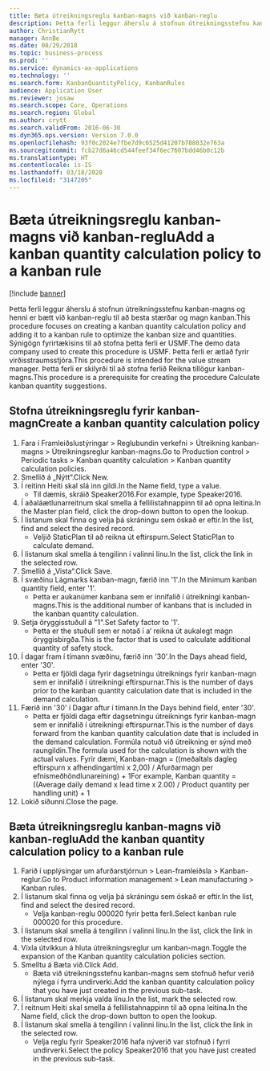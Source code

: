 ```yaml
---
title: Bæta útreikningsreglu kanban-magns við kanban-reglu
description: Þetta ferli leggur áherslu á stofnun útreikningsstefnu kanban-magns og henni er bætt við kanban-reglu til að besta stærðar og magn kanban.
author: ChristianRytt
manager: AnnBe
ms.date: 08/29/2018
ms.topic: business-process
ms.prod: ''
ms.service: dynamics-ax-applications
ms.technology: ''
ms.search.form: KanbanQuantityPolicy, KanbanRules
audience: Application User
ms.reviewer: josaw
ms.search.scope: Core, Operations
ms.search.region: Global
ms.author: crytt
ms.search.validFrom: 2016-06-30
ms.dyn365.ops.version: Version 7.0.0
ms.openlocfilehash: 93f0c2024e7fbe7d9c6525d41207b788032e763a
ms.sourcegitcommit: fcb27d6a46cd544feef34f6ec7607bdd46b0c12b
ms.translationtype: HT
ms.contentlocale: is-IS
ms.lasthandoff: 03/18/2020
ms.locfileid: "3147205"
---
```

# <a name="add-a-kanban-quantity-calculation-policy-to-a-kanban-rule"></a><span data-ttu-id="2f004-103">Bæta útreikningsreglu kanban-magns við kanban-reglu</span><span class="sxs-lookup"><span data-stu-id="2f004-103">Add a kanban quantity calculation policy to a kanban rule</span></span>

[!include [banner](../../includes/banner.md)]

<span data-ttu-id="2f004-104">Þetta ferli leggur áherslu á stofnun útreikningsstefnu kanban-magns og henni er bætt við kanban-reglu til að besta stærðar og magn kanban.</span><span class="sxs-lookup"><span data-stu-id="2f004-104">This procedure focuses on creating a kanban quantity calculation policy and adding it to a kanban rule to optimize the kanban size and quantities.</span></span> <span data-ttu-id="2f004-105">Sýnigögn fyrirtækisins til að stofna þetta ferli er USMF.</span><span class="sxs-lookup"><span data-stu-id="2f004-105">The demo data company used to create this procedure is USMF.</span></span> <span data-ttu-id="2f004-106">Þetta ferli er ætlað fyrir virðisstraumsstjóra.</span><span class="sxs-lookup"><span data-stu-id="2f004-106">This procedure is intended for the value stream manager.</span></span> <span data-ttu-id="2f004-107">Þetta ferli er skilyrði til að stofna ferlið Reikna tillögur kanban-magns.</span><span class="sxs-lookup"><span data-stu-id="2f004-107">This procedure is a prerequisite for creating the procedure Calculate kanban quantity suggestions.</span></span> 


## <a name="create-a-kanban-quantity-calculation-policy"></a><span data-ttu-id="2f004-108">Stofna útreikningsreglu fyrir kanban-magn</span><span class="sxs-lookup"><span data-stu-id="2f004-108">Create a kanban quantity calculation policy</span></span>
1. <span data-ttu-id="2f004-109">Fara í Framleiðslustýringar > Reglubundin verkefni > Útreikning kanban-magns > Útreikningsreglur kanban-magns.</span><span class="sxs-lookup"><span data-stu-id="2f004-109">Go to Production control > Periodic tasks > Kanban quantity calculation > Kanban quantity calculation policies.</span></span>
2. <span data-ttu-id="2f004-110">Smellið á „Nýtt“.</span><span class="sxs-lookup"><span data-stu-id="2f004-110">Click New.</span></span>
3. <span data-ttu-id="2f004-111">Í reitinn Heiti skal slá inn gildi.</span><span class="sxs-lookup"><span data-stu-id="2f004-111">In the Name field, type a value.</span></span>
    * <span data-ttu-id="2f004-112">Til dæmis, skráið Speaker2016.</span><span class="sxs-lookup"><span data-stu-id="2f004-112">For example, type Speaker2016.</span></span>  
4. <span data-ttu-id="2f004-113">Í aðaláætlunarreitnum skal smella á fellilistahnappinn til að opna leitina.</span><span class="sxs-lookup"><span data-stu-id="2f004-113">In the Master plan field, click the drop-down button to open the lookup.</span></span>
5. <span data-ttu-id="2f004-114">Í listanum skal finna og velja þá skráningu sem óskað er eftir.</span><span class="sxs-lookup"><span data-stu-id="2f004-114">In the list, find and select the desired record.</span></span>
    * <span data-ttu-id="2f004-115">Veljið StaticPlan til að reikna út eftirspurn.</span><span class="sxs-lookup"><span data-stu-id="2f004-115">Select StaticPlan to calculate demand.</span></span>  
6. <span data-ttu-id="2f004-116">Í listanum skal smella á tengilinn í valinni línu.</span><span class="sxs-lookup"><span data-stu-id="2f004-116">In the list, click the link in the selected row.</span></span>
7. <span data-ttu-id="2f004-117">Smellið á „Vista“.</span><span class="sxs-lookup"><span data-stu-id="2f004-117">Click Save.</span></span>
8. <span data-ttu-id="2f004-118">Í svæðinu Lágmarks kanban-magn, færið inn '1'.</span><span class="sxs-lookup"><span data-stu-id="2f004-118">In the Minimum kanban quantity field, enter '1'.</span></span>
    * <span data-ttu-id="2f004-119">Þetta er aukanúmer kanbana sem er innifalið í útreikningi kanban-magns.</span><span class="sxs-lookup"><span data-stu-id="2f004-119">This is the additional number of kanbans that is included in the kanban quantity calculation.</span></span>  
9. <span data-ttu-id="2f004-120">Setja öryggisstuðull á "1".</span><span class="sxs-lookup"><span data-stu-id="2f004-120">Set Safety factor to '1'.</span></span>
    * <span data-ttu-id="2f004-121">Þetta er the stuðull sem er notað í a‘ reikna út aukalegt magn öryggisbirgða.</span><span class="sxs-lookup"><span data-stu-id="2f004-121">This is the factor that is used to calculate additional quantity of safety stock.</span></span>  
10. <span data-ttu-id="2f004-122">Í dagar fram í tímann svæðinu, færið inn '30'.</span><span class="sxs-lookup"><span data-stu-id="2f004-122">In the Days ahead field, enter '30'.</span></span>
    * <span data-ttu-id="2f004-123">Þetta er fjöldi daga fyrir dagsetningu útreiknings fyrir kanban-magn sem er innifalið í útreikningi eftirspurnar.</span><span class="sxs-lookup"><span data-stu-id="2f004-123">This is the number of days prior to the kanban quantity calculation date that is included in the demand calculation.</span></span>  
11. <span data-ttu-id="2f004-124">Færið inn '30' í Dagar aftur í tímann.</span><span class="sxs-lookup"><span data-stu-id="2f004-124">In the Days behind field, enter '30'.</span></span>
    * <span data-ttu-id="2f004-125">Þetta er fjöldi daga eftir dagsetningu útreiknings fyrir kanban-magn sem er innifalið í útreikningi eftirspurnar.</span><span class="sxs-lookup"><span data-stu-id="2f004-125">This is the number of days forward from the kanban quantity calculation date that is included in the demand calculation.</span></span>  <span data-ttu-id="2f004-126">Formúla notuð við útreikning er sýnd með raungildin.</span><span class="sxs-lookup"><span data-stu-id="2f004-126">The formula used for the calculation is shown with the actual values.</span></span> <span data-ttu-id="2f004-127">Fyrir dæmi, Kanban-magn = ((meðaltals dagleg eftirspurn x afhendingartími x 2,00) / Afurðarmagn per efnismeðhöndlunareining) + 1</span><span class="sxs-lookup"><span data-stu-id="2f004-127">For example,  Kanban quantity = ((Average daily demand x lead time x 2.00) / Product quantity per handling unit) + 1</span></span>  
12. <span data-ttu-id="2f004-128">Lokið síðunni.</span><span class="sxs-lookup"><span data-stu-id="2f004-128">Close the page.</span></span>

## <a name="add-the-kanban-quantity-calculation-policy-to-a-kanban-rule"></a><span data-ttu-id="2f004-129">Bæta útreikningsreglu kanban-magns við kanban-reglu</span><span class="sxs-lookup"><span data-stu-id="2f004-129">Add the kanban quantity calculation policy to a kanban rule</span></span>
1. <span data-ttu-id="2f004-130">Farið í upplýsingar um afurðarstjórnun > Lean-framleiðsla > Kanban-reglur.</span><span class="sxs-lookup"><span data-stu-id="2f004-130">Go to Product information management > Lean manufacturing > Kanban rules.</span></span>
2. <span data-ttu-id="2f004-131">Í listanum skal finna og velja þá skráningu sem óskað er eftir.</span><span class="sxs-lookup"><span data-stu-id="2f004-131">In the list, find and select the desired record.</span></span>
    * <span data-ttu-id="2f004-132">Velja kanban-reglu 000020 fyrir þetta ferli.</span><span class="sxs-lookup"><span data-stu-id="2f004-132">Select kanban rule 000020 for this procedure.</span></span>  
3. <span data-ttu-id="2f004-133">Í listanum skal smella á tengilinn í valinni línu.</span><span class="sxs-lookup"><span data-stu-id="2f004-133">In the list, click the link in the selected row.</span></span>
4. <span data-ttu-id="2f004-134">Víxla útvíkkun á hluta útreikningsreglur um kanban-magn.</span><span class="sxs-lookup"><span data-stu-id="2f004-134">Toggle the expansion of the Kanban quantity calculation policies section.</span></span>
5. <span data-ttu-id="2f004-135">Smelltu á Bæta við.</span><span class="sxs-lookup"><span data-stu-id="2f004-135">Click Add.</span></span>
    * <span data-ttu-id="2f004-136">Bæta við útreikningsstefnu kanban-magns sem stofnuð hefur verið nýlega í fyrra undirverki.</span><span class="sxs-lookup"><span data-stu-id="2f004-136">Add the kanban quantity calculation policy that you have just created in the previous sub-task.</span></span>  
6. <span data-ttu-id="2f004-137">Í listanum skal merkja valda línu.</span><span class="sxs-lookup"><span data-stu-id="2f004-137">In the list, mark the selected row.</span></span>
7. <span data-ttu-id="2f004-138">Í reitnum Heiti skal smella á fellilistahnappinn til að opna leitina.</span><span class="sxs-lookup"><span data-stu-id="2f004-138">In the Name field, click the drop-down button to open the lookup.</span></span>
8. <span data-ttu-id="2f004-139">Í listanum skal smella á tengilinn í valinni línu.</span><span class="sxs-lookup"><span data-stu-id="2f004-139">In the list, click the link in the selected row.</span></span>
    * <span data-ttu-id="2f004-140">Velja reglu fyrir Speaker2016 hafa nýverið var stofnuð í fyrri undirverki.</span><span class="sxs-lookup"><span data-stu-id="2f004-140">Select the policy Speaker2016 that you have just created in the previous sub-task.</span></span>  

